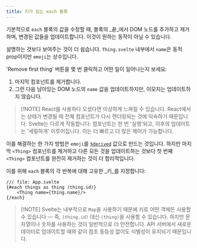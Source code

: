 ```yaml
---
title: 키가 있는 each 블록
---
```


기본적으로 `each` 블록의 값을 수정할 때, 블록의 _끝_에서 DOM 노드를 추가하고 제거하며, 변경된 값들을 업데이트합니다. 이것이 원하는 동작이 아닐 수 있습니다.

설명하는 것보다 보여주는 것이 더 쉽습니다. `Thing.svelte` 내부에서 `name`은 동적 prop이지만 `emoji`는 상수입니다.

'Remove first thing' 버튼을 몇 번 클릭하고 어떤 일이 일어나는지 보세요:

1. 마지막 컴포넌트를 제거합니다.
2. 그런 다음 남아있는 DOM 노드의 `name` 값을 업데이트하지만, 이모지는 업데이트하지 않습니다.

> [!NOTE] React를 사용하다 오셨다면 이상하게 느껴질 수 있습니다. React에서는 상태가 변경될 때 전체 컴포넌트가 다시 렌더링되는 것에 익숙하기 때문입니다. Svelte는 다르게 작동합니다: 컴포넌트는 한 번 '실행'되고, 이후의 업데이트는 '세밀하게' 이루어집니다. 이는 더 빠르고 더 많은 제어가 가능합니다.

이를 해결하는 한 가지 방법은 `emoji`를 [`$derived`](derived-state) 값으로 만드는 것입니다. 하지만 마지막 `<Thing>` 컴포넌트를 제거하고 다른 모든 것을 업데이트하는 것보다 첫 번째 `<Thing>` 컴포넌트를 완전히 제거하는 것이 더 합리적입니다.

이를 위해 `each` 블록의 각 반복에 대해 고유한 _키_를 지정합니다:

```svelte
/// file: App.svelte
{#each things as thing (thing.id)}
	<Thing name={thing.name}/>
{/each}
```

> [!NOTE] Svelte는 내부적으로 `Map`을 사용하기 때문에 키로 어떤 객체든 사용할 수 있습니다 — 즉, `(thing.id)` 대신 `(thing)`을 사용할 수 있습니다. 하지만 문자열이나 숫자를 사용하는 것이 일반적으로 더 안전합니다. API 서버에서 새로운 데이터로 업데이트할 때와 같이 참조 동등성 없이도 식별성이 유지되기 때문입니다.
